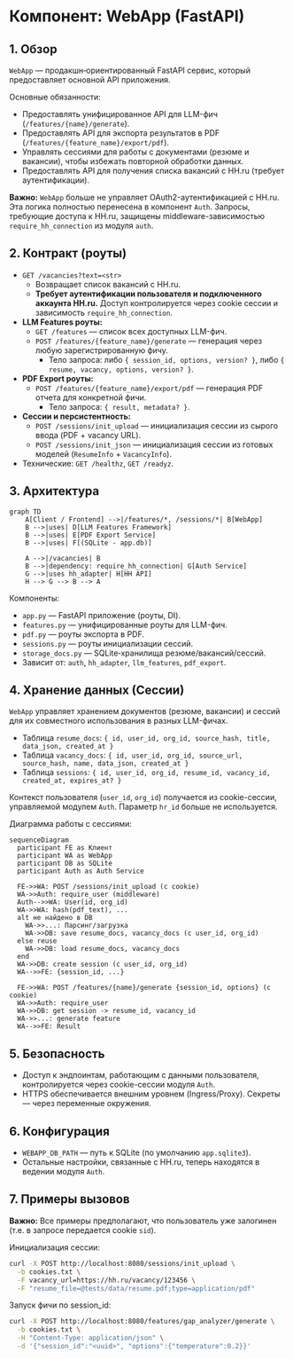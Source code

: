 # Компонент: WebApp (FastAPI)

## 1. Обзор

`WebApp` — продакшн‑ориентированный FastAPI сервис, который предоставляет основной API приложения.

Основные обязанности:
- Предоставлять унифицированное API для LLM-фич (`/features/{name}/generate`).
- Предоставлять API для экспорта результатов в PDF (`/features/{feature_name}/export/pdf`).
- Управлять сессиями для работы с документами (резюме и вакансии), чтобы избежать повторной обработки данных.
- Предоставлять API для получения списка вакансий с HH.ru (требует аутентификации).

**Важно:** `WebApp` больше не управляет OAuth2-аутентификацией с HH.ru. Эта логика полностью перенесена в компонент `Auth`. Запросы, требующие доступа к HH.ru, защищены middleware-зависимостью `require_hh_connection` из модуля `auth`.

## 2. Контракт (роуты)

- `GET /vacancies?text=<str>`
  - Возвращает список вакансий с HH.ru.
  - **Требует аутентификации пользователя и подключенного аккаунта HH.ru.** Доступ контролируется через cookie сессии и зависимость `require_hh_connection`.
- **LLM Features роуты:**
  - `GET /features` — список всех доступных LLM-фич.
  - `POST /features/{feature_name}/generate` — генерация через любую зарегистрированную фичу.
    - Тело запроса: либо `{ session_id, options, version? }`, либо `{ resume, vacancy, options, version? }`.
- **PDF Export роуты:**
  - `POST /features/{feature_name}/export/pdf` — генерация PDF отчета для конкретной фичи.
    - Тело запроса: `{ result, metadata? }`.
- **Сессии и персистентность:**
  - `POST /sessions/init_upload` — инициализация сессии из сырого ввода (PDF + vacancy URL).
  - `POST /sessions/init_json` — инициализация сессии из готовых моделей (`ResumeInfo` + `VacancyInfo`).
- Технические: `GET /healthz`, `GET /readyz`.

## 3. Архитектура

```mermaid
graph TD
    A[Client / Frontend] -->|/features/*, /sessions/*| B[WebApp]
    B -->|uses| D[LLM Features Framework]
    B -->|uses| E[PDF Export Service]
    B -->|uses| F[(SQLite - app.db)]

    A -->|/vacancies| B
    B -->|dependency: require_hh_connection| G[Auth Service]
    G -->|uses hh_adapter| H[HH API]
    H --> G --> B --> A
```

Компоненты:
- `app.py` — FastAPI приложение (роуты, DI).
- `features.py` — унифицированные роуты для LLM-фич.
- `pdf.py` — роуты экспорта в PDF.
- `sessions.py` — роуты инициализации сессий.
- `storage_docs.py` — SQLite‑хранилища резюме/вакансий/сессий.
- Зависит от: `auth`, `hh_adapter`, `llm_features`, `pdf_export`.

## 4. Хранение данных (Сессии)

`WebApp` управляет хранением документов (резюме, вакансии) и сессий для их совместного использования в разных LLM-фичах.

- Таблица `resume_docs`: `{ id, user_id, org_id, source_hash, title, data_json, created_at }`
- Таблица `vacancy_docs`: `{ id, user_id, org_id, source_url, source_hash, name, data_json, created_at }`
- Таблица `sessions`: `{ id, user_id, org_id, resume_id, vacancy_id, created_at, expires_at? }`

Контекст пользователя (`user_id`, `org_id`) получается из cookie-сессии, управляемой модулем `Auth`. Параметр `hr_id` больше не используется.

Диаграмма работы с сессиями:
```mermaid
sequenceDiagram
  participant FE as Клиент
  participant WA as WebApp
  participant DB as SQLite
  participant Auth as Auth Service

  FE->>WA: POST /sessions/init_upload (с cookie)
  WA->>Auth: require_user (middleware)
  Auth-->>WA: User(id, org_id)
  WA->>WA: hash(pdf_text), ...
  alt не найдено в DB
    WA->>...: Парсинг/загрузка
    WA->>DB: save resume_docs, vacancy_docs (с user_id, org_id)
  else reuse
    WA->>DB: load resume_docs, vacancy_docs
  end
  WA->>DB: create session (с user_id, org_id)
  WA-->>FE: {session_id, ...}

  FE->>WA: POST /features/{name}/generate {session_id, options} (с cookie)
  WA->>Auth: require_user
  WA->>DB: get session -> resume_id, vacancy_id
  WA->>...: generate feature
  WA-->>FE: Result
```

## 5. Безопасность

- Доступ к эндпоинтам, работающим с данными пользователя, контролируется через cookie-сессии модуля `Auth`.
- HTTPS обеспечивается внешним уровнем (Ingress/Proxy). Секреты — через переменные окружения.

## 6. Конфигурация

- `WEBAPP_DB_PATH` — путь к SQLite (по умолчанию `app.sqlite3`).
- Остальные настройки, связанные с HH.ru, теперь находятся в ведении модуля `Auth`.

## 7. Примеры вызовов

**Важно:** Все примеры предполагают, что пользователь уже залогинен (т.е. в запросе передается cookie `sid`).

Инициализация сессии:
```bash
curl -X POST http://localhost:8080/sessions/init_upload \
  -b cookies.txt \
  -F vacancy_url=https://hh.ru/vacancy/123456 \
  -F "resume_file=@tests/data/resume.pdf;type=application/pdf"
```

Запуск фичи по session_id:
```bash
curl -X POST http://localhost:8080/features/gap_analyzer/generate \
  -b cookies.txt \
  -H "Content-Type: application/json" \
  -d '{"session_id":"<uuid>", "options":{"temperature":0.2}}'
```

```

